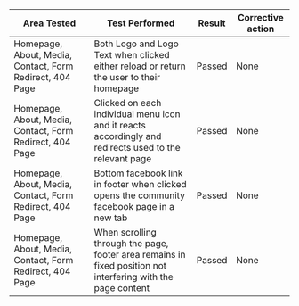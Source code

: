 | Area Tested | Test Performed | Result | Corrective action |
| ---| ---| ---| ---|
| Homepage, About, Media, Contact, Form Redirect, 404 Page | Both Logo and Logo Text when clicked either reload or return the user to their homepage | Passed| None|
| Homepage, About, Media, Contact, Form Redirect, 404 Page | Clicked on each individual menu icon and it reacts accordingly and redirects used to the relevant page | Passed| None|
| Homepage, About, Media, Contact, Form Redirect, 404 Page | Bottom facebook link in footer when clicked opens the community facebook page in a new tab | Passed| None|
| Homepage, About, Media, Contact, Form Redirect, 404 Page | When scrolling through the page, footer area remains in fixed position not interfering with the page content | Passed| None|